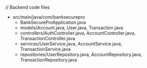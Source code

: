 
// Backend code files
- src/main/java/com/banksecurepro
    - BankSecureProApplication.java
    - models/Account.java, User.java, Transaction.java
    - controllers/AuthController.java, AccountController.java, TransactionController.java
    - services/UserService.java, AccountService.java, TransactionService.java
    - repositories/UserRepository.java, AccountRepository.java, TransactionRepository.java
